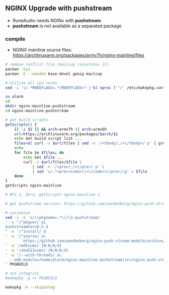 NGINX Upgrade with pushstream
---
- RuneAudio needs NGINx with **pushstream**
- **pushstream** is not available as a separated package

### compile
- NGINX mainline source files: https://archlinuxarm.org/packages/armv7h/nginx-mainline/files
```sh
# remove confilit file (mailcap reinstates it)
pacman -Syu
pacman -S --needed base-devel geoip mailcap

# utilize all cpu cores
sed -i 's/.*MAKEFLAGS=.*/MAKEFLAGS="-j'$( nproc )'"/' /etc/makepkg.conf

su alarm
cd
mkdir nginx-mainline-pushstream
cd nginx-mainline-pushstream

# get build scripts
getScripts() {
    [[ -z $2 ]] && arch=armv7h || arch=armv6h
    url=https://archlinuxarm.org/packages/$arch/$1
    echo Get build script list ...
    files=$( curl -s $url/files | sed -n '/<tbody/,/<\/tbody>/ p' | grep href= | sed 's/.*">\(.*\)<\/a>.*/\1/' )
    echo
    for file in $files; do
        echo Get $file ...
        curl -s $url/files/$file \
            | sed -n '/<pre>/,/<\/pre>/ p' \
            | sed 's/.*<pre><code>\|<\/code><\/pre>//g' > $file
    done
}
getScripts nginx-mainline

# RPi 1, Zero: getScripts nginx-mainline 1 

# get pushstream version: https://github.com/wandenberg/nginx-push-stream-module/releases

# customize
sed -i -e 's/\(pkgname=.*\)/\1-pushstream/
' -e "/^pkgver/ a\
pushstreamver=0.5.4
" -e '/^install/ d
' -e '/^source/ a\
        https://github.com/wandenberg/nginx-push-stream-module/archive/$pushstreamver.tar.gz
' -e '/md5sums/ {N;N;N;d}
' -e '/sha512sums/ {N;N;N;d}
' -e '/--with-threads/ a\
  --add-module=/home/alarm/nginx-mainline-pushstream/src/nginx-push-stream-module-$pushstreamver
' PKGBUILD

# set integrity
#makepkg -g >> PKGBUILD

makepkg -A --skipinteg
```
